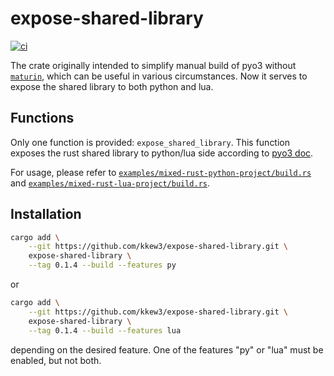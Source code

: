 # expose-shared-library

[![ci](https://github.com/kkew3/expose-shared-library/actions/workflows/ci.yml/badge.svg)](https://github.com/kkew3/expose-shared-library/actions/workflows/ci.yml)

The crate originally intended to simplify manual build of pyo3 without [`maturin`][maturin], which can be useful in various circumstances.
Now it serves to expose the shared library to both python and lua.

## Functions

Only one function is provided: `expose_shared_library`.
This function exposes the rust shared library to python/lua side according to [pyo3 doc][pyo3-doc].

For usage, please refer to [`examples/mixed-rust-python-project/build.rs`](./examples/mixed-rust-python-project/build.rs) and [`examples/mixed-rust-lua-project/build.rs`](./examples/mixed-rust-lua-project/build.rs).

## Installation

```bash
cargo add \
    --git https://github.com/kkew3/expose-shared-library.git \
    expose-shared-library \
    --tag 0.1.4 --build --features py
```

or

```bash
cargo add \
    --git https://github.com/kkew3/expose-shared-library.git \
    expose-shared-library \
    --tag 0.1.4 --build --features lua
```

depending on the desired feature.
One of the features "py" or "lua" must be enabled, but not both.


[maturin]: https://www.maturin.rs
[pyo3-doc]: https://pyo3.rs/v0.22.2/building-and-distribution#manual-builds
